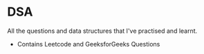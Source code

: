 # DSA
All the questions and data structures that I've practised and learnt.
- Contains Leetcode and GeeksforGeeks Questions
